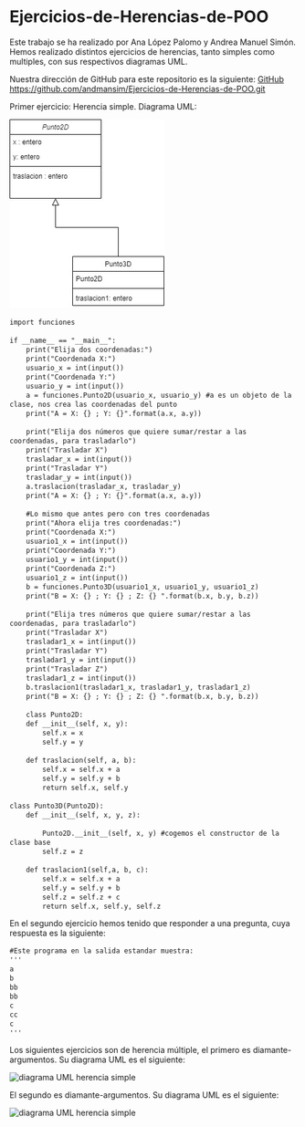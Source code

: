 # Ejercicios-de-Herencias-de-POO

Este trabajo se ha realizado por Ana López Palomo y Andrea Manuel Simón.
Hemos realizado distintos ejercicios de herencias, tanto simples como multiples, con sus respectivos diagramas UML.

Nuestra dirección de GitHub para este repositorio es la siguiente: [GitHub](https://github.com/andmansim/Ejercicios-de-Herencias-de-POO.git)
https://github.com/andmansim/Ejercicios-de-Herencias-de-POO.git

Primer ejercicio: Herencia simple.
Diagrama UML:

![diagrama UML herencia simple](/herencia-simple/herencia_simple.jpg)

```
import funciones

if __name__ == "__main__":
    print("Elija dos coordenadas:")
    print("Coordenada X:")
    usuario_x = int(input())
    print("Coordenada Y:")
    usuario_y = int(input())
    a = funciones.Punto2D(usuario_x, usuario_y) #a es un objeto de la clase, nos crea las coordenadas del punto
    print("A = X: {} ; Y: {}".format(a.x, a.y))
    
    print("Elija dos números que quiere sumar/restar a las coordenadas, para trasladarlo")
    print("Trasladar X")
    trasladar_x = int(input())
    print("Trasladar Y")
    trasladar_y = int(input())
    a.traslacion(trasladar_x, trasladar_y)
    print("A = X: {} ; Y: {}".format(a.x, a.y))
    
    #Lo mismo que antes pero con tres coordenadas
    print("Ahora elija tres coordenadas:")
    print("Coordenada X:")
    usuario1_x = int(input())
    print("Coordenada Y:")
    usuario1_y = int(input())
    print("Coordenada Z:")
    usuario1_z = int(input())
    b = funciones.Punto3D(usuario1_x, usuario1_y, usuario1_z)
    print("B = X: {} ; Y: {} ; Z: {} ".format(b.x, b.y, b.z))
    
    print("Elija tres números que quiere sumar/restar a las coordenadas, para trasladarlo")
    print("Trasladar X")
    trasladar1_x = int(input())
    print("Trasladar Y")
    trasladar1_y = int(input())
    print("Trasladar Z")
    trasladar1_z = int(input())
    b.traslacion1(trasladar1_x, trasladar1_y, trasladar1_z)
    print("B = X: {} ; Y: {} ; Z: {} ".format(b.x, b.y, b.z))
    
    class Punto2D:
    def __init__(self, x, y):
        self.x = x
        self.y = y

    def traslacion(self, a, b):
        self.x = self.x + a
        self.y = self.y + b
        return self.x, self.y

class Punto3D(Punto2D):
    def __init__(self, x, y, z):
    
        Punto2D.__init__(self, x, y) #cogemos el constructor de la clase base
        self.z = z
    
    def traslacion1(self,a, b, c):
        self.x = self.x + a
        self.y = self.y + b
        self.z = self.z + c
        return self.x, self.y, self.z
```

En el segundo ejercicio hemos tenido que responder a una pregunta, cuya respuesta es la siguiente:
```
#Este programa en la salida estandar muestra:
'''
a
b
bb
bb
c
cc
c
'''
```
Los siguientes ejercicios son de herencia múltiple, el primero es diamante-argumentos.
Su diagrama UML es el siguiente:

![diagrama UML herencia simple](/herencia-multiple/diamante-argumentos.jpg)

El segundo es diamante-argumentos.
Su diagrama UML es el siguiente:

![diagrama UML herencia simple](/herencia-multiple/diamanteargumentos.jpg)


